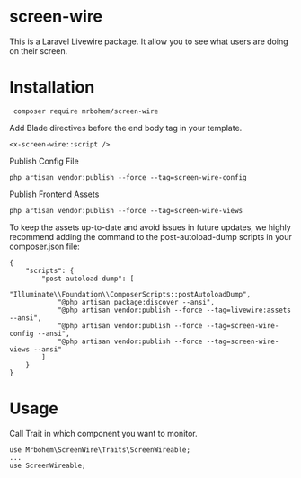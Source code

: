 # screen-wire
This is a Laravel Livewire package. It allow you to see what users are doing on their screen.

# Installation
     composer require mrbohem/screen-wire


Add Blade directives before the end body tag in your template.

    <x-screen-wire::script />

Publish Config File
    
    php artisan vendor:publish --force --tag=screen-wire-config

Publish Frontend Assets
    
    php artisan vendor:publish --force --tag=screen-wire-views

To keep the assets up-to-date and avoid issues in future updates, we highly recommend adding the command to the post-autoload-dump scripts in your composer.json file:

    
    {
        "scripts": {
            "post-autoload-dump": [
                "Illuminate\\Foundation\\ComposerScripts::postAutoloadDump",
                "@php artisan package:discover --ansi",
                "@php artisan vendor:publish --force --tag=livewire:assets --ansi",
                "@php artisan vendor:publish --force --tag=screen-wire-config --ansi",
                "@php artisan vendor:publish --force --tag=screen-wire-views --ansi"
            ]
        }
    }
    
# Usage
Call Trait in which component you want to monitor.
    
    use Mrbohem\ScreenWire\Traits\ScreenWireable;
    ...
    use ScreenWireable;
    